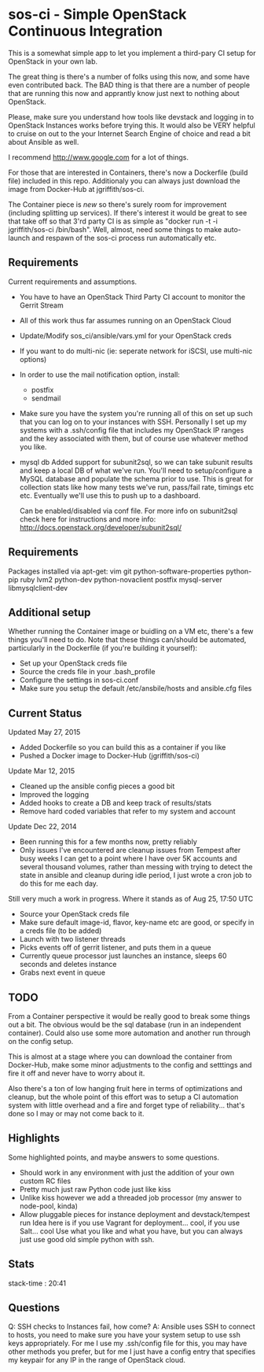 sos-ci - Simple OpenStack Continuous Integration
================================================

This is a somewhat simple app to let you implement a third-pary CI
setup for OpenStack in your own lab.  

The great thing is there's a number of folks using this now, and some
have even contributed back.  The BAD thing is that there are a number
of people that are running this now and apprantly know just next to
nothing about OpenStack.

Please, make sure you understand how tools like devstack and logging
in to OpenStack Instances works before trying this.  It would also
be VERY helpful to cruise on out to the your Internet Search Engine of
choice and read a bit about Ansible as well.

I recommend http://www.google.com for a lot of things.

For those that are interested in Containers, there's now a Dockerfile (build file)
included in this repo.  Additionaly you can always just download the image from
Docker-Hub at jgriffith/sos-ci.

The Container piece is *new* so there's surely room for improvement (including splitting up
services).  If there's interest it would be great to see that take off so that 3'rd party CI
is as simple as "docker run -t -i jgriffith/sos-ci /bin/bash".  Well, almost, need some things
to make auto-launch and respawn of the sos-ci process run automatically etc.

Requirements
------------
Current requirements and assumptions.

- You have to have an OpenStack Third Party CI account to monitor the Gerrit Stream
- All of this work thus far assumes running on an OpenStack Cloud
- Update/Modify sos_ci/ansible/vars.yml for your OpenStack creds
- If you want to do multi-nic (ie: seperate network for iSCSI, use multi-nic options)
- In order to use the mail notification option, install:
  * postfix
  * sendmail
- Make sure you have the system you're running all of this on set up such that
  you can log on to your instances with SSH. Personally I set up my systems
  with a .ssh/config file that includes my OpenStack IP ranges and the key
  associated with them, but of course use whatever method you like.
- mysql db
  Added support for subunit2sql, so we can take subunit results and keep a local
  DB of what we've run.  You'll need to setup/configure a MySQL database and populate
  the schema prior to use.  This is great for collection stats like how many tests
  we've run, pass/fail rate, timings etc etc.  Eventually we'll use this to push up
  to a dashboard.

  Can be enabled/disabled via conf file.  For more info on subunit2sql check here for
  instructions and more info:
    http://docs.openstack.org/developer/subunit2sql/

Requirements
------------
Packages installed via apt-get:
 vim
 git
 python-software-properties
 python-pip
 ruby
 lvm2
 python-dev
 python-novaclient
 postfix
 mysql-server
 libmysqlclient-dev


Additional setup
----------------
Whether running the Container image or buidling on a VM etc, there's a few things
you'll need to do.  Note that these things can/should be automated, particularly 
in the Dockerfile (if you're building it yourself):

* Set up your OpenStack creds file
* Source the creds file in your .bash_profile
* Configure the settings in sos-ci.conf
* Make sure you setup the default /etc/ansbile/hosts and ansible.cfg files

Current Status
--------------
Updated May 27, 2015
* Added Dockerfile so you can build this as a container if you like
* Pushed a Docker image to Docker-Hub (jgriffith/sos-ci)

Update Mar 12, 2015
* Cleaned up the ansible config pieces a good bit
* Improved the logging
* Added hooks to create a DB and keep track of results/stats
* Remove hard coded variables that refer to my system and account

Update Dec 22, 2014
* Been running this for a few months now, pretty reliably
* Only issues I've encountered are cleanup issues from Tempest
  after busy weeks I can get to a point where I have over 5K accounts
  and several thousand volumes, rather than messing with trying to detect
  the state in ansible and cleanup during idle period, I just wrote a
  cron job to do this for me each day.

Still very much a work in progress.  Where it stands as of Aug 25, 17:50 UTC
* Source your OpenStack creds file
* Make sure default image-id, flavor, key-name etc are good, or specify in a creds file (to be added)
* Launch with two listener threads
* Picks events off of gerrit listener, and puts them in a queue
* Currently queue processor just launches an instance, sleeps 60 seconds and deletes instance
* Grabs next event in queue

TODO
-----
From a Container perspective it would be really good to break some
things out a bit.  The obvious would be the sql database (run in an 
independent container).  Could also use some more automation and
another run through on the config setup.

This is almost at a stage where you can download the container from Docker-Hub,
make some minor adjustments to the config and setttings and fire it off and never
have to worry about it.

Also there's a ton of low hanging fruit here in terms of optimizations and
cleanup, but the whole point of this effort was to setup a CI automation system
with little overhead and a fire and forget type of reliability... that's done so
I may or may not come back to it.

Highlights
----------
Some highlighted points, and maybe answers to some questions.

- Should work in any environment with just the addition of your own custom RC files
- Pretty much just raw Python code just like kiss
- Unlike kiss however we add a threaded job processor (my answer to node-pool, kinda)
- Allow pluggable pieces for instance deployment and devstack/tempest run
  Idea here is if you use Vagrant for deployment... cool, if you use Salt... cool
  Use what you like and what you have, but you can always just use good old simple
  python with ssh.

Stats
-----
stack-time             : 20:41

Questions
---------

Q: SSH checks to Instances fail, how come?
A: Ansible uses SSH to connect to hosts, you need to make sure you have your system
   setup to use ssh keys appropriately. For me I use my .ssh/config file for this,
   you may have other methods you prefer, but for me I just have a config entry
   that specifies my keypair for any IP in the range of OpenStack cloud.



